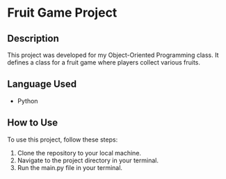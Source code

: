 # Fruit Game Project

## Description
This project was developed for my Object-Oriented Programming class. It defines a class for a fruit game where players collect various fruits.

## Language Used
- Python

## How to Use
To use this project, follow these steps:
1. Clone the repository to your local machine.
2. Navigate to the project directory in your terminal.
3. Run the main.py file in your terminal.

